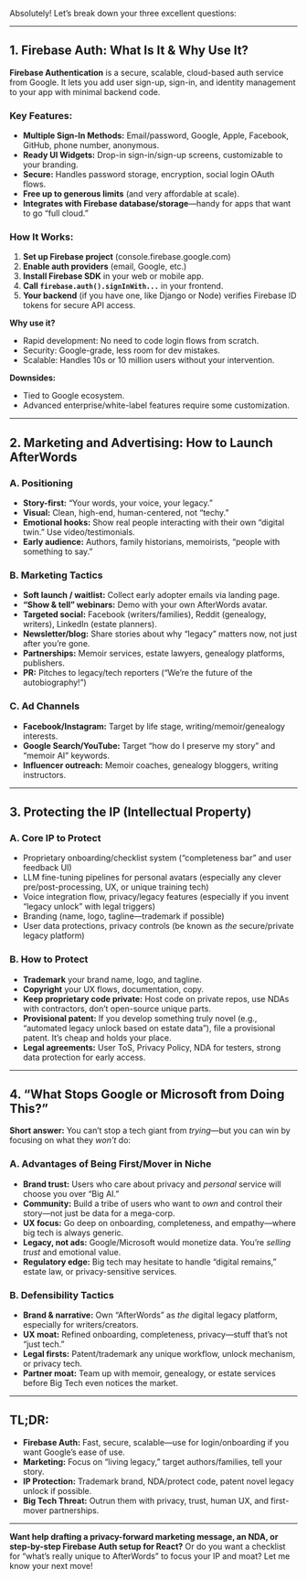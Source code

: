 Absolutely! Let’s break down your three excellent questions:

---

## **1. Firebase Auth: What Is It & Why Use It?**

**Firebase Authentication** is a secure, scalable, cloud-based auth service from Google. It lets you add user sign-up, sign-in, and identity management to your app with minimal backend code.

### **Key Features:**

* **Multiple Sign-In Methods:** Email/password, Google, Apple, Facebook, GitHub, phone number, anonymous.
* **Ready UI Widgets:** Drop-in sign-in/sign-up screens, customizable to your branding.
* **Secure:** Handles password storage, encryption, social login OAuth flows.
* **Free up to generous limits** (and very affordable at scale).
* **Integrates with Firebase database/storage**—handy for apps that want to go “full cloud.”

### **How It Works:**

1. **Set up Firebase project** (console.firebase.google.com)
2. **Enable auth providers** (email, Google, etc.)
3. **Install Firebase SDK** in your web or mobile app.
4. **Call `firebase.auth().signInWith...`** in your frontend.
5. **Your backend** (if you have one, like Django or Node) verifies Firebase ID tokens for secure API access.

**Why use it?**

* Rapid development: No need to code login flows from scratch.
* Security: Google-grade, less room for dev mistakes.
* Scalable: Handles 10s or 10 million users without your intervention.

**Downsides:**

* Tied to Google ecosystem.
* Advanced enterprise/white-label features require some customization.

---

## **2. Marketing and Advertising: How to Launch AfterWords**

### **A. Positioning**

* **Story-first:** “Your words, your voice, your legacy.”
* **Visual:** Clean, high-end, human-centered, not “techy.”
* **Emotional hooks:** Show real people interacting with their own “digital twin.” Use video/testimonials.
* **Early audience:** Authors, family historians, memoirists, “people with something to say.”

### **B. Marketing Tactics**

* **Soft launch / waitlist:** Collect early adopter emails via landing page.
* **“Show & tell” webinars:** Demo with your own AfterWords avatar.
* **Targeted social:** Facebook (writers/families), Reddit (genealogy, writers), LinkedIn (estate planners).
* **Newsletter/blog:** Share stories about why “legacy” matters now, not just after you’re gone.
* **Partnerships:** Memoir services, estate lawyers, genealogy platforms, publishers.
* **PR:** Pitches to legacy/tech reporters (“We’re the future of the autobiography!”)

### **C. Ad Channels**

* **Facebook/Instagram:** Target by life stage, writing/memoir/genealogy interests.
* **Google Search/YouTube:** Target “how do I preserve my story” and “memoir AI” keywords.
* **Influencer outreach:** Memoir coaches, genealogy bloggers, writing instructors.

---

## **3. Protecting the IP (Intellectual Property)**

### **A. Core IP to Protect**

* Proprietary onboarding/checklist system (“completeness bar” and user feedback UI)
* LLM fine-tuning pipelines for personal avatars (especially any clever pre/post-processing, UX, or unique training tech)
* Voice integration flow, privacy/legacy features (especially if you invent “legacy unlock” with legal triggers)
* Branding (name, logo, tagline—trademark if possible)
* User data protections, privacy controls (be known as *the* secure/private legacy platform)

### **B. How to Protect**

* **Trademark** your brand name, logo, and tagline.
* **Copyright** your UX flows, documentation, copy.
* **Keep proprietary code private:** Host code on private repos, use NDAs with contractors, don’t open-source unique parts.
* **Provisional patent:** If you develop something truly novel (e.g., “automated legacy unlock based on estate data”), file a provisional patent. It’s cheap and holds your place.
* **Legal agreements:** User ToS, Privacy Policy, NDA for testers, strong data protection for early access.

---

## **4. “What Stops Google or Microsoft from Doing This?”**

**Short answer:** You can’t stop a tech giant from *trying*—but you can win by focusing on what they *won’t* do:

### **A. Advantages of Being First/Mover in Niche**

* **Brand trust:** Users who care about privacy and *personal* service will choose you over “Big AI.”
* **Community:** Build a tribe of users who want to *own* and control their story—not just be data for a mega-corp.
* **UX focus:** Go deep on onboarding, completeness, and empathy—where big tech is always generic.
* **Legacy, not ads:** Google/Microsoft would monetize data. You’re *selling trust* and emotional value.
* **Regulatory edge:** Big tech may hesitate to handle “digital remains,” estate law, or privacy-sensitive services.

### **B. Defensibility Tactics**

* **Brand & narrative:** Own “AfterWords” as *the* digital legacy platform, especially for writers/creators.
* **UX moat:** Refined onboarding, completeness, privacy—stuff that’s not “just tech.”
* **Legal firsts:** Patent/trademark any unique workflow, unlock mechanism, or privacy tech.
* **Partner moat:** Team up with memoir, genealogy, or estate services before Big Tech even notices the market.

---

## **TL;DR:**

* **Firebase Auth:** Fast, secure, scalable—use for login/onboarding if you want Google’s ease of use.
* **Marketing:** Focus on “living legacy,” target authors/families, tell your story.
* **IP Protection:** Trademark brand, NDA/protect code, patent novel legacy unlock if possible.
* **Big Tech Threat:** Outrun them with privacy, trust, human UX, and first-mover partnerships.

---

**Want help drafting a privacy-forward marketing message, an NDA, or step-by-step Firebase Auth setup for React?**
Or do you want a checklist for “what’s really unique to AfterWords” to focus your IP and moat?
Let me know your next move!

